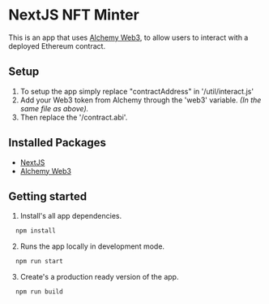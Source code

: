 # NextJS NFT Minter

This is an app that uses [Alchemy Web3](https://docs.alchemy.com/alchemy/documentation/alchemy-web3), to allow users to interact with a deployed Ethereum contract.

## Setup

1. To setup the app simply replace "contractAddress" in '/util/interact.js'
2. Add your Web3 token from Alchemy through the 'web3' variable. *(In the same file as above).*
3. Then replace the '/contract.abi'.

## Installed Packages

* [NextJS](https://nextjs.org/)
* [Alchemy Web3](https://docs.alchemy.com/alchemy/documentation/alchemy-web3)

## Getting started

1. Install's all app dependencies.
```sh
  npm install
```

2. Runs the app locally in development mode.
```sh
  npm run start
```

3. Create's a production ready version of the app.
```sh
  npm run build
```
